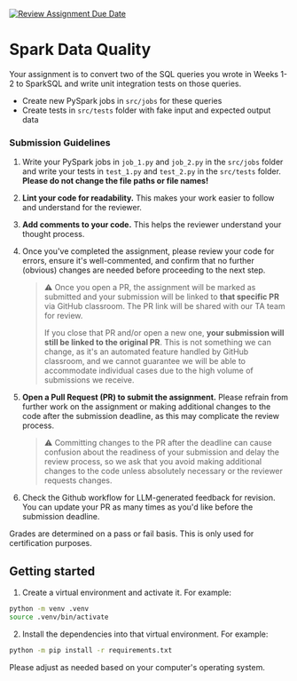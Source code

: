 [![Review Assignment Due Date](https://classroom.github.com/assets/deadline-readme-button-24ddc0f5d75046c5622901739e7c5dd533143b0c8e959d652212380cedb1ea36.svg)](https://classroom.github.com/a/l3elQelD)
# Spark Data Quality

Your assignment is to convert two of the SQL queries you wrote in Weeks 1-2 to SparkSQL and write unit integration tests on those queries.
- Create new PySpark jobs in `src/jobs` for these queries
- Create tests in `src/tests` folder with fake input and expected output data

### Submission Guidelines

1. Write your PySpark jobs in `job_1.py` and `job_2.py` in the `src/jobs` folder and write your tests in `test_1.py` and `test_2.py` in the `src/tests` folder. **Please do not change the file paths or file names!**

2. **Lint your code for readability.** This makes your work easier to follow and understand for the reviewer.

3. **Add comments to your code.** This helps the reviewer understand your thought process.

4. Once you've completed the assignment, please review your code for errors, ensure it's well-commented, and confirm that no further (obvious) changes are needed before proceeding to the next step.

    > :warning: Once you open a PR, the assignment will be marked as submitted and your submission will be linked to **that specific PR** via GitHub classroom. The PR link will be shared with our TA team for review. 
    >
    > If you close that PR and/or open a new one, **your submission will still be linked to the original PR**. This is not something we can change, as it's an automated feature handled by GitHub classroom, and we cannot guarantee we will be able to accommodate individual cases due to the high volume of submissions we receive.
    > 

5. **Open a Pull Request (PR) to submit the assignment.** Please refrain from further work on the assignment or making additional changes to the code after the submission deadline, as this may complicate the review process.

    > :warning: Committing changes to the PR after the deadline can cause confusion about the readiness of your submission and delay the review process, so we ask that you avoid making additional changes to the code unless absolutely necessary or the reviewer requests changes.
    > 

6. Check the Github workflow for LLM-generated feedback for revision. You can update your PR as many times as you'd like before the submission deadline.

Grades are determined on a pass or fail basis. This is only used for certification purposes.

## Getting started

1. Create a virtual environment and activate it. For example:

```bash
python -m venv .venv
source .venv/bin/activate
```

2. Install the dependencies into that virtual environment. For example:

```bash
python -m pip install -r requirements.txt
```

Please adjust as needed based on your computer's operating system.
